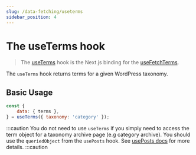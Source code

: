 ```yaml
---
slug: /data-fetching/useterms
sidebar_position: 4
---
```


# The useTerms hook

> The [useTerms](/api/modules/headstartwp_next#useterms) hook is the Next.js binding for the [useFetchTerms](/api/namespaces/headstartwp_core.react#usefetchterms).

The `useTerms` hook returns terms for a given WordPress taxonomy.

## Basic Usage

```javascript
const {
    data: { terms },
} = useTerms({ taxonomy: 'category' });
```

:::caution
You do not need to use `useTerms` if you simply need to access the term object for a taxonomy archive page (e.g category archive). You should use the `queriedObject` from the `usePosts` hook. See [usePosts docs](/docs/data-fetching/useposts/#queried-object) for more details.
:::caution
